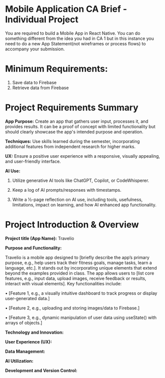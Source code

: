 # Mobile Application CA Brief - Individual Project

You are required to build a Mobile App in React Native. 
You can do something different from the idea you had in CA 1 but in this instance you need to do a new App Statement(not wireframes or process flows) to accompany your submission.

# Minimum Requirements: 

1. Save data to Firebase
2. Retrieve data from Firebase

# Project Requirements Summary

**App Purpose:** Create an app that gathers user input, processes it, and provides results. It can be a proof of concept with limited functionality but should clearly showcase the app's intended purpose and operation.

**Techniques:** Use skills learned during the semester, incorporating additional features from independent research for higher marks.

**UX:** Ensure a positive user experience with a responsive, visually appealing, and user-friendly interface.

**AI Use:**
1. Utilize generative AI tools like ChatGPT, Copilot, or CodeWhisperer.

2. Keep a log of AI prompts/responses with timestamps.

3. Write a ½-page reflection on AI use, including tools, usefulness, limitations, impact on learning, and how AI enhanced app functionality.

# Project Introduction & Overview 

**Project title (App Name):** Travelio 

**Purpose and Functionality:** 

Travelio is a mobile app designed to [briefly describe the app’s primary purpose, e.g., help users track their fitness goals, manage tasks, learn a language, etc.]. It stands out by incorporating unique elements that extend beyond the examples provided in class. The app allows users to [list core features, e.g., input data, upload images, receive feedback or results, interact with visual elements]. Key functionalities include:

• [Feature 1, e.g., a visually intuitive dashboard to track progress or display user-generated data.]

• [Feature 2, e.g., uploading and storing images/data to Firebase.]

• [Feature 3, e.g., dynamic manipulation of user data using useState() with arrays of objects.]

**Technology and Innovation:**

**User Experience (UX):**

**Data Management:**

**AI Utilization:**

**Development and Version Control:**